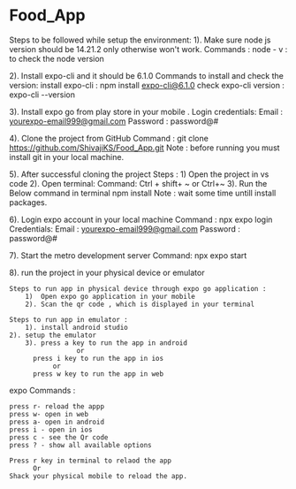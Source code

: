 # Food_App
Steps to be followed while setup the environment:
	1). Make sure node js version should be 14.21.2 only otherwise won't work.
	Commands :
		node - v  : to check the node version

2). Install expo-cli and it should be 6.1.0
	Commands to install and check the version:
		install expo-cli : npm install expo-cli@6.1.0
		check expo-cli version : expo-cli --version 

3). Install expo go from play store in your mobile .
	Login credentials:
		Email  : yourexpo-email999@gmail.com
		Password : password@#


4). Clone the project from GitHub
Command :
		git clone https://github.com/ShivajiKS/Food_App.git
Note : before running you must install git in your local machine.

5). After successful cloning the project
    Steps :
       1) Open the project in vs code
         2). Open terminal:
             Command: 
                  Ctrl + shift+ ~ or Ctrl+~ 
         3). Run the Below command in terminal
            npm install
      Note : wait some time untill install packages.

6).  Login expo account in your local machine
         Command : 
             npx expo login
        Credentials:
            Email  : yourexpo-email999@gmail.com
            Password : password@#

7). Start the metro development server 
    Command:
              npx expo start
  
8). run the project in your physical device or emulator

 	Steps to run app in physical device through expo go application :
    	1)  Open expo go application in your mobile
    	2). Scan the qr code , which is displayed in your terminal 

 	Steps to run app in emulator :
    	1). install android studio
   	2). setup the emulator
    	3). press a key to run the app in android 
                     or
          press i key to run the app in ios 
			   or
          press w key to run the app in web


expo  Commands :

    press r- reload the appp
    press w- open in web
    press a- open in android
    press i - open in ios 
    press c - see the Qr code
    press ? - show all available options

    Press r key in terminal to relaod the app 
          Or 
    Shack your physical mobile to reload the app.
